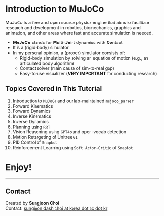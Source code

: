 # Introduction to MuJoCo

MuJoCo is a free and open source physics engine that aims to facilitate research and development in robotics, biomechanics, graphics and animation, and other areas where fast and accurate simulation is needed.

- **MuJoCo** stands for **Mu**lti-**Jo**int dynamics with **Co**ntact
- It is a (rigid-body) simulator
- In my personal opinion, a (proper) simulator consists of:
    - Rigid-body simulation by solving an equation of motion (e.g., an articulated body algorithm)
    - Contact solver (main cause of sim-to-real gap)
    - Easy-to-use visualizer (**VERY IMPORTANT** for conducting research)

## Topics Covered in This Tutorial

1. Introduction to `MuJoCo` and our lab-maintained `mujoco_parser`
2. Forward Kinematics
3. Forward Dynamics
4. Inverse Kinematics
5. Inverse Dynamics
6. Planning using `RRT`
7. Vision Reasoning using `GPT4o` and open-vocab detection
8. Motion Retargeting of Unitree `G1`
9. PID Control of `Snapbot`
10. Reinforcement Learning using `Soft Actor-Critic` of `Snapbot`

# Enjoy!

---

## Contact

Created by **Sungjoon Choi**  
Contact: [sungjoon dash choi at korea dot ac dot kr](mailto:sungjoon@korea.ac.kr)
